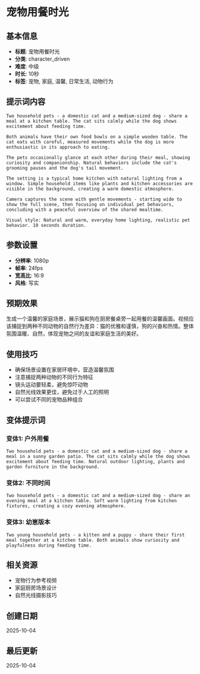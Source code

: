 # 宠物用餐时光

## 基本信息
- **标题**: 宠物用餐时光
- **分类**: character_driven
- **难度**: 中级
- **时长**: 10秒
- **标签**: 宠物, 家庭, 温馨, 日常生活, 动物行为

## 提示词内容
```
Two household pets - a domestic cat and a medium-sized dog - share a meal at a kitchen table. The cat sits calmly while the dog shows excitement about feeding time.

Both animals have their own food bowls on a simple wooden table. The cat eats with careful, measured movements while the dog is more enthusiastic in its approach to eating.

The pets occasionally glance at each other during their meal, showing curiosity and companionship. Natural behaviors include the cat's grooming pauses and the dog's tail movement.

The setting is a typical home kitchen with natural lighting from a window. Simple household items like plants and kitchen accessories are visible in the background, creating a warm domestic atmosphere.

Camera captures the scene with gentle movements - starting wide to show the full scene, then focusing on individual pet behaviors, concluding with a peaceful overview of the shared mealtime.

Visual style: Natural and warm, everyday home lighting, realistic pet behavior. 10 seconds duration.
```

## 参数设置
- **分辨率**: 1080p
- **帧率**: 24fps
- **宽高比**: 16:9
- **风格**: 写实

## 预期效果
生成一个温馨的家庭场景，展示猫和狗在厨房餐桌旁一起用餐的温馨画面。视频应该捕捉到两种不同动物的自然行为差异：猫的优雅和谨慎，狗的兴奋和热情。整体氛围温暖、自然，体现宠物之间的友谊和家庭生活的美好。

## 使用技巧
- 确保场景设置在家居环境中，营造温馨氛围
- 注意捕捉两种动物的不同行为特征
- 镜头运动要轻柔，避免惊吓动物
- 自然光线效果更佳，避免过于人工的照明
- 可以尝试不同的宠物品种组合

## 变体提示词
### 变体1: 户外用餐
```
Two household pets - a domestic cat and a medium-sized dog - share a meal in a sunny garden patio. The cat sits calmly while the dog shows excitement about feeding time. Natural outdoor lighting, plants and garden furniture in the background.
```

### 变体2: 不同时间
```
Two household pets - a domestic cat and a medium-sized dog - share an evening meal at a kitchen table. Soft warm lighting from kitchen fixtures, creating a cozy evening atmosphere.
```

### 变体3: 幼崽版本
```
Two young household pets - a kitten and a puppy - share their first meal together at a kitchen table. Both animals show curiosity and playfulness during feeding time.
```

## 相关资源
- 宠物行为参考视频
- 家庭厨房场景设计
- 自然光线摄影技巧

## 创建日期
2025-10-04

## 最后更新
2025-10-04

